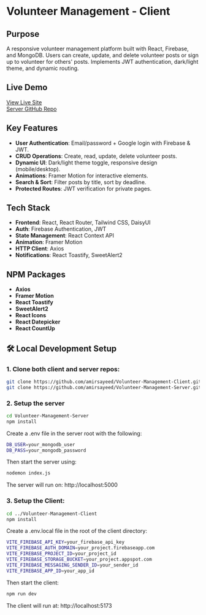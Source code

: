 # Volunteer Management - Client

## Purpose

A responsive volunteer management platform built with React, Firebase, and MongoDB. Users can create, update, and delete volunteer posts or sign up to volunteer for others' posts. Implements JWT authentication, dark/light theme, and dynamic routing.

## Live Demo

[View Live Site](https://volunteer-management-a44f1.web.app/)<br/>
[Server GitHub Repo](https://github.com/amirsayeed/Volunteer-Management-Server)

## Key Features

- **User Authentication**: Email/password + Google login with Firebase & JWT.
- **CRUD Operations**: Create, read, update, delete volunteer posts.
- **Dynamic UI**: Dark/light theme toggle, responsive design (mobile/desktop).
- **Animations**: Framer Motion for interactive elements.
- **Search & Sort**: Filter posts by title, sort by deadline.
- **Protected Routes**: JWT verification for private pages.

## Tech Stack

- **Frontend**: React, React Router, Tailwind CSS, DaisyUI
- **Auth**: Firebase Authentication, JWT
- **State Management**: React Context API
- **Animation**: Framer Motion
- **HTTP Client**: Axios
- **Notifications**: React Toastify, SweetAlert2

## NPM Packages

- **Axios**
- **Framer Motion**
- **React Toastify**
- **SweetAlert2**
- **React Icons**
- **React Datepicker**
- **React CountUp**

## 🛠️ Local Development Setup

### 1. Clone both client and server repos:

```bash
git clone https://github.com/amirsayeed/Volunteer-Management-Client.git
git clone https://github.com/amirsayeed/Volunteer-Management-Server.git
```

### 2. Setup the server

```bash
cd Volunteer-Management-Server
npm install
```

Create a .env file in the server root with the following:

```bash
DB_USER=your_mongodb_user
DB_PASS=your_mongodb_password
```

Then start the server using:

```bash
nodemon index.js
```

The server will run on: http://localhost:5000

### 3. Setup the Client:

```bash
cd ../Volunteer-Management-Client
npm install
```

Create a .env.local file in the root of the client directory:

```bash
VITE_FIREBASE_API_KEY=your_firebase_api_key
VITE_FIREBASE_AUTH_DOMAIN=your_project.firebaseapp.com
VITE_FIREBASE_PROJECT_ID=your_project_id
VITE_FIREBASE_STORAGE_BUCKET=your_project.appspot.com
VITE_FIREBASE_MESSAGING_SENDER_ID=your_sender_id
VITE_FIREBASE_APP_ID=your_app_id
```

Then start the client:

```bash
npm run dev
```

The client will run at: http://localhost:5173

